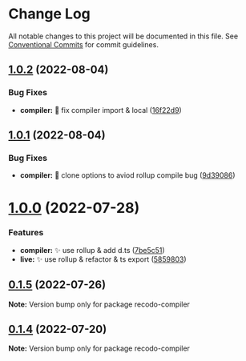 # Change Log

All notable changes to this project will be documented in this file.
See [Conventional Commits](https://conventionalcommits.org) for commit guidelines.

## [1.0.2](https://github.com/ZxBing0066/recodo/compare/recodo-compiler@1.0.1...recodo-compiler@1.0.2) (2022-08-04)


### Bug Fixes

* **compiler:** 🐞 fix compiler import & local ([16f22d9](https://github.com/ZxBing0066/recodo/commit/16f22d927d31ebc0dad2382b8e40149b466a6f6e))





## [1.0.1](https://github.com/ZxBing0066/recodo/compare/recodo-compiler@1.0.0...recodo-compiler@1.0.1) (2022-08-04)


### Bug Fixes

* **compiler:** 🐞 clone options to aviod rollup compile bug ([9d39086](https://github.com/ZxBing0066/recodo/commit/9d39086f0731d38ee739377c1e73531b3bf2fd70))





# [1.0.0](https://github.com/ZxBing0066/recodo/compare/recodo-compiler@0.1.5...recodo-compiler@1.0.0) (2022-07-28)


### Features

* **compiler:** ✨ use rollup & add d.ts ([7be5c51](https://github.com/ZxBing0066/recodo/commit/7be5c51cc6923098c2cf80e6fec49d7a0878a371))
* **live:** ✨ use rollup & refactor & ts export ([5859803](https://github.com/ZxBing0066/recodo/commit/5859803d68805a89522fcd9fb470b0ba2e1e10e7))





## [0.1.5](https://github.com/ZxBing0066/recodo/compare/recodo-compiler@0.1.3...recodo-compiler@0.1.5) (2022-07-26)

**Note:** Version bump only for package recodo-compiler





## [0.1.4](https://github.com/ZxBing0066/recodo/compare/recodo-compiler@0.1.3...recodo-compiler@0.1.4) (2022-07-20)

**Note:** Version bump only for package recodo-compiler
